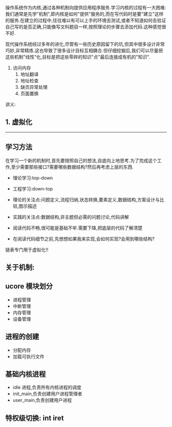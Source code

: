 操作系统作为内核,通过各种机制向提供应用程序服务.学习内核的过程有一大困难:我们通常是先学"机制",即内核是如何"提供"服务的,而在写代码时是要"建立"这样的服务.在建立的过程中,往往难以有可以上手的环境去测试,或者不知道如何去验证自己写的是否正确,只能像写文科题目一样,按照理论的步骤去添加代码.这种感觉很不好.

现代操作系统经过多年的进化,尽管有一些历史原因留下的坑,但其中很多设计非常巧妙,非常精炼.这也导致了很多设计目标互相耦合.但仔细挖掘后,我们可以尽量把这些机制"线性"化,目标是把这些零碎的知识"点"最后连接成有机的"知识".


1. 访问内存
   1. 地址翻译
   2. 地址检查
   3. 缺页异常处理
   4. 页面置换

讲义:

## 1. 虚拟化


----

## 学习方法

在学习一个新的机制时,首先要按照自己的想法,自底向上地思考.为了完成这个工作,至少需要那些接口?需要哪些数据结构?然后再考虑上层的东西.

- 理论学习:top-down
- 工程学习:down-top

- 理论的关注点:问题定义,流程归纳,状态转换,要素定义,数据结构,方案设计与比较,图示描述
- 实践的关注点:数据结构,非主题但必需的问题讨论,代码讲解
- 阅读代码不畅,很可能是基础不牢.需要下降,把底层的代码了解清楚
- 在阅读代码细节之前,先想想如果我来实现,会如何实现?会用到哪些结构?

链表专门用于虚拟化!!

## 关于机制:

## ucore 模块划分

- 进程管理
- 中断管理
- 内存管理
- 设备管理

## 进程的创建

- 分配内存
- 加载可执行文件

## 基础内核进程

- idle 进程,负责所有内核进程的调度
- init_main,负责创建用户进程管理者
- user_main,负责创建用户进程

## 特权级切换: int iret